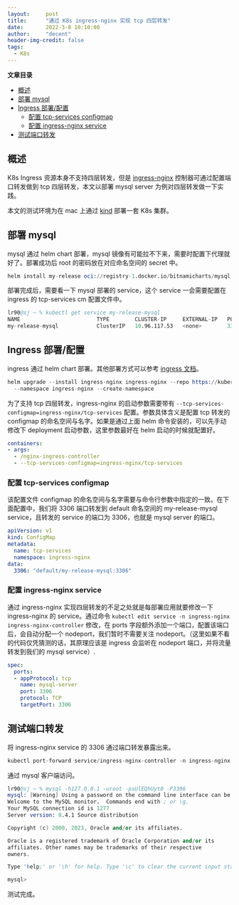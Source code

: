 ```yaml
---
layout:     post
title:      "通过 K8s ingress-nginx 实现 tcp 四层转发"
date:       2022-3-8 10:10:00
author:     "decent"
header-img-credit: false
tags:
  - K8s
---
```


**文章目录**
- [概述](#概述)
- [部署 mysql](#部署-mysql)
- [Ingress 部署/配置](#ingress-部署配置)
  - [配置 tcp-services configmap](#配置-tcp-services-configmap)
  - [配置 ingress-nginx service](#配置-ingress-nginx-service)
- [测试端口转发](#测试端口转发)


## 概述
K8s Ingress 资源本身不支持四层转发，但是 [ingress-nginx](https://kubernetes.github.io/ingress-nginx/user-guide/exposing-tcp-udp-services/) 控制器可通过配置端口转发做到 tcp 四层转发，本文以部署 mysql server 为例对四层转发做一下实践。

本文的测试环境为在 mac 上通过 [kind](https://kind.sigs.k8s.io/) 部署一套 K8s 集群。

## 部署 mysql
mysql 通过 helm chart 部署，mysql 镜像有可能拉不下来，需要时配置下代理就好了。部署成功后 root 的密码放在对应命名空间的 secret 中。
```s
helm install my-release oci://registry-1.docker.io/bitnamicharts/mysql
```
部署完成后，需要看一下 mysql 部署的 service，这个 service 一会需要配置在 ingress 的 tcp-services cm 配置文件中。
```s
lr90@sj ~ % kubectl get service my-release-mysql
NAME                        TYPE        CLUSTER-IP     EXTERNAL-IP   PORT(S)    AGE
my-release-mysql            ClusterIP   10.96.117.53   <none>        3306/TCP   74m
```

## Ingress 部署/配置
ingress 通过 helm chart 部署。其他部署方式可以参考 [ingress 文档](https://kubernetes.github.io/ingress-nginx/deploy/)。
```s
helm upgrade --install ingress-nginx ingress-nginx --repo https://kubernetes.github.io/ingress-nginx \
  --namespace ingress-nginx --create-namespace
```
为了支持 tcp 四层转发，ingress-nginx 的启动参数需要带有 `--tcp-services-configmap=ingress-nginx/tcp-services` 配置。参数具体含义是配置 tcp 转发的 configmap 的命名空间与名字。如果是通过上面 helm 命令安装的，可以先手动修改下 deployment 启动参数，这里参数最好在 helm 启动的时候就配置好。
```yaml
containers:
- args:
  - /nginx-ingress-controller
  - --tcp-services-configmap=ingress-nginx/tcp-services
```

### 配置 tcp-services configmap
该配置文件 configmap 的命名空间与名字需要与命令行参数中指定的一致。在下面配置中，我们将 3306 端口转发到 default 命名空间的 my-release-mysql service，且转发的 service 的端口为 3306，也就是 mysql server 的端口。
```yaml
apiVersion: v1
kind: ConfigMap
metadata:
  name: tcp-services
  namespace: ingress-nginx
data:
  3306: "default/my-release-mysql:3306"
```

### 配置 ingress-nginx service
通过 ingress-nginx 实现四层转发的不足之处就是每部署应用就要修改一下 ingress-nginx 的 service。通过命令 `kubectl edit service -n ingress-nginx ingress-nginx-controller` 修改，在 ports 字段额外添加一个端口，配置该端口后，会自动分配一个 nodeport，我们暂时不需要关注 nodeport。（这里如果不看的代码仅凭猜测的话，其原理应该是 ingress 会监听在 nodeport 端口，并将流量转发到我们的 mysql service）.
```yaml
spec:
  ports:
  - appProtocol: tcp
    name: mysql-server
    port: 3306
    protocol: TCP
    targetPort: 3306
```

## 测试端口转发
将 ingress-nginx service 的 3306 通过端口转发暴露出来。
```s
kubectl port-forward service/ingress-nginx-controller -n ingress-nginx 3306:3306
```
通过 mysql 客户端访问。
```s
lr90@sj ~ % mysql -h127.0.0.1 -uroot -psUlEQhUyt0 -P3306
mysql: [Warning] Using a password on the command line interface can be insecure.
Welcome to the MySQL monitor.  Commands end with ; or \g.
Your MySQL connection id is 1277
Server version: 8.4.1 Source distribution

Copyright (c) 2000, 2023, Oracle and/or its affiliates.

Oracle is a registered trademark of Oracle Corporation and/or its
affiliates. Other names may be trademarks of their respective
owners.

Type 'help;' or '\h' for help. Type '\c' to clear the current input statement.

mysql>
```

测试完成。